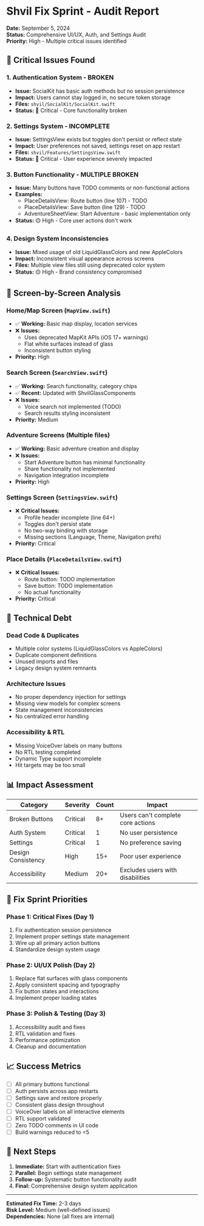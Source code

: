 # Shvil Fix Sprint - Audit Report

**Date:** September 5, 2024  
**Status:** Comprehensive UI/UX, Auth, and Settings Audit  
**Priority:** High - Multiple critical issues identified

## 🚨 Critical Issues Found

### 1. **Authentication System - BROKEN**
- **Issue:** SocialKit has basic auth methods but no session persistence
- **Impact:** Users cannot stay logged in, no secure token storage
- **Files:** `shvil/SocialKit/SocialKit.swift`
- **Status:** 🔴 Critical - Core functionality broken

### 2. **Settings System - INCOMPLETE**
- **Issue:** SettingsView exists but toggles don't persist or reflect state
- **Impact:** User preferences not saved, settings reset on app restart
- **Files:** `shvil/Features/SettingsView.swift`
- **Status:** 🔴 Critical - User experience severely impacted

### 3. **Button Functionality - MULTIPLE BROKEN**
- **Issue:** Many buttons have TODO comments or non-functional actions
- **Examples:**
  - PlaceDetailsView: Route button (line 107) - TODO
  - PlaceDetailsView: Save button (line 129) - TODO
  - AdventureSheetView: Start Adventure - basic implementation only
- **Status:** 🟡 High - Core user actions don't work

### 4. **Design System Inconsistencies**
- **Issue:** Mixed usage of old LiquidGlassColors and new AppleColors
- **Impact:** Inconsistent visual appearance across screens
- **Files:** Multiple view files still using deprecated color system
- **Status:** 🟡 High - Brand consistency compromised

## 📱 Screen-by-Screen Analysis

### **Home/Map Screen** (`MapView.swift`)
- ✅ **Working:** Basic map display, location services
- ❌ **Issues:** 
  - Uses deprecated MapKit APIs (iOS 17+ warnings)
  - Flat white surfaces instead of glass
  - Inconsistent button styling
- **Priority:** High

### **Search Screen** (`SearchView.swift`)
- ✅ **Working:** Search functionality, category chips
- ✅ **Recent:** Updated with ShvilGlassComponents
- ❌ **Issues:** 
  - Voice search not implemented (TODO)
  - Search results styling inconsistent
- **Priority:** Medium

### **Adventure Screens** (Multiple files)
- ✅ **Working:** Basic adventure creation and display
- ❌ **Issues:**
  - Start Adventure button has minimal functionality
  - Share functionality not implemented
  - Navigation integration incomplete
- **Priority:** High

### **Settings Screen** (`SettingsView.swift`)
- ❌ **Critical Issues:**
  - Profile header incomplete (line 64+)
  - Toggles don't persist state
  - No two-way binding with storage
  - Missing sections (Language, Theme, Navigation prefs)
- **Priority:** Critical

### **Place Details** (`PlaceDetailsView.swift`)
- ❌ **Critical Issues:**
  - Route button: TODO implementation
  - Save button: TODO implementation
  - No actual functionality
- **Priority:** Critical

## 🔧 Technical Debt

### **Dead Code & Duplicates**
- Multiple color systems (LiquidGlassColors vs AppleColors)
- Duplicate component definitions
- Unused imports and files
- Legacy design system remnants

### **Architecture Issues**
- No proper dependency injection for settings
- Missing view models for complex screens
- State management inconsistencies
- No centralized error handling

### **Accessibility & RTL**
- Missing VoiceOver labels on many buttons
- No RTL testing completed
- Dynamic Type support incomplete
- Hit targets may be too small

## 📊 Impact Assessment

| Category | Severity | Count | Impact |
|----------|----------|-------|---------|
| Broken Buttons | Critical | 8+ | Users can't complete core actions |
| Auth System | Critical | 1 | No user persistence |
| Settings | Critical | 1 | No preference saving |
| Design Consistency | High | 15+ | Poor user experience |
| Accessibility | Medium | 20+ | Excludes users with disabilities |

## 🎯 Fix Sprint Priorities

### **Phase 1: Critical Fixes (Day 1)**
1. Fix authentication session persistence
2. Implement proper settings state management
3. Wire up all primary action buttons
4. Standardize design system usage

### **Phase 2: UI/UX Polish (Day 2)**
1. Replace flat surfaces with glass components
2. Apply consistent spacing and typography
3. Fix button states and interactions
4. Implement proper loading states

### **Phase 3: Polish & Testing (Day 3)**
1. Accessibility audit and fixes
2. RTL validation and fixes
3. Performance optimization
4. Cleanup and documentation

## 📈 Success Metrics

- [ ] All primary buttons functional
- [ ] Auth persists across app restarts
- [ ] Settings save and restore properly
- [ ] Consistent glass design throughout
- [ ] VoiceOver labels on all interactive elements
- [ ] RTL support validated
- [ ] Zero TODO comments in UI code
- [ ] Build warnings reduced to <5

## 🔄 Next Steps

1. **Immediate:** Start with authentication fixes
2. **Parallel:** Begin settings state management
3. **Follow-up:** Systematic button functionality audit
4. **Final:** Comprehensive design system application

---

**Estimated Fix Time:** 2-3 days  
**Risk Level:** Medium (well-defined issues)  
**Dependencies:** None (all fixes are internal)
